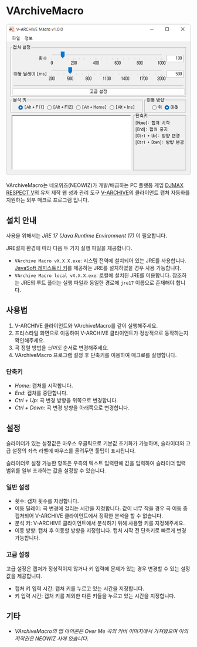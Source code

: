 # VArchiveMacro

![screenshot](.github/screenshot.png)

VArchiveMacro는 네오위즈(NEOWIZ)가 개발/배급하는 PC 플랫폼 게임 [DJMAX RESPECT V](https://store.steampowered.com/app/960170/DJMAX_RESPECT_V/)의 유저 제작 웹 성과 관리 도구 [V-ARCHIVE](https://v-archive.net/)의 클라이언트 캡처 자동화를 지원하는 외부 매크로 프로그램 입니다.

## 설치 안내

사용을 위해서는 *JRE 17 (Java Runtime Environment 17)* 이 필요합니다.

JRE설치 환경에 따라 다음 두 가지 실행 파일을 제공합니다.

- `VArchive Macro vX.X.X.exe`: 시스템 전역에 설치되어 있는 JRE를 사용합니다. [JavaSoft 레지스트리 키](https://docs.azul.com/core/zulu-openjdk/install/windows#azul-zulu-registry-keys)를 제공하는 JRE를 설치하였을 경우 사용 가능합니다.
- `VArchive Macro local vX.X.X.exe`: 로컬에 설치된 JRE를 이용합니다. 참조하는 JRE의 루트 폴더는 실행 파일과 동일한 경로에 `jre17` 이름으로 존재해야 합니다.

## 사용법

1. V-ARCHIVE 클라이언트와 VArchiveMacro를 같이 실행해주세요.
1. 프리스타일 화면으로 이동하여 V-ARCHIVE 클라이언트가 정상적으로 동작하는지 확인해주세요.
1. 곡 정렬 방법을 *난이도* 순서로 변경해주세요.
1. VArchiveMacro 프로그램 설정 후 단축키를 이용하여 매크로를 실행합니다.

### 단축키

- *Home*: 캡처를 시작합니다.
- *End*: 캡처를 중단합니다.
- *Ctrl + Up*: 곡 변경 방향을 위쪽으로 변경합니다.
- *Ctrl + Down*: 곡 변경 방향을 아래쪽으로 변경합니다.

## 설정

슬라이더가 있는 설정값은 마우스 우클릭으로 기본값 초기화가 가능하며, 슬라이더와 고급 설정의 좌측 라벨에 마우스를 올려두면 툴팁이 표시됩니다.

슬라이더로 설정 가능한 항목은 우측의 텍스트 입력란에 값을 입력하여 슬라이더 입력 범위를 일부 초과하는 값을 설정할 수 있습니다.

### 일반 설정

- 횟수: 캡처 횟수를 지정합니다.
- 이동 딜레이: 곡 변경에 걸리는 시간을 지정합니다. 값이 너무 작을 경우 곡 이동 중 캡처되어 V-ARCHIVE 클라이언트에서 정확한 분석을 할 수 없습니다.
- 분석 키: V-ARCHIVE 클라이언트에서 분석하기 위해 사용할 키를 지정해주세요.
- 이동 방향: 캡처 후 이동할 방향을 지정합니다. 캡처 시작 전 단축키로 빠르게 변경 가능합니다.

### 고급 설정

고급 설정은 캡처가 정상적이지 않거나 키 입력에 문제가 있는 경우 변경할 수 있는 설정값을 제공합니다.

- 캡처 키 입력 시간: 캡처 키를 누르고 있는 시간을 지정합니다.
- 키 입력 시간: 캡처 키를 제외한 다른 키들을 누르고 있는 시간을 지정합니다.

## 기타

- *VArchiveMacro의 앱 아이콘은 Over Me 곡의 커버 이미지에서 가져왔으며 이의 저작권은 NEOWIZ 사에 있습니다.*
